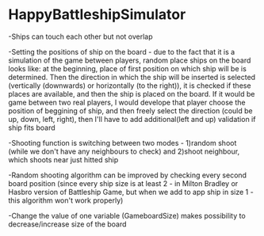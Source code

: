 # HappyBattleshipSimulator
-Ships can touch each other but not overlap

-Setting the positions of ship on the board - due to the fact that it is a simulation of the game between players, random place ships on the board looks like: at the beginning, place of first position on which ship will be is determined. Then the direction in which the ship will be inserted is selected (vertically (downwards) or horizontally (to the right)), it is checked if these places are available, and then the ship is placed on the board. If it would be game between two real players, I would develope that player choose the position of beggining of ship, and then freely select the direction (could be up, down, left, right), then I'll have to add additional(left and up) validation if ship fits board 

-Shooting function is switching between two modes - 1)random shoot (while we don't have any neighbours to check) and 2)shoot neighbour, which shoots near just hitted ship

-Random shooting algorithm can be improved by checking every second board position (since every ship size is at least 2 - in Milton Bradley or Hasbro version of Battleship Game, but when we add to app ship in size 1 - this algorithm won't work properly)

-Change the value of one variable (GameboardSize) makes possibility to decrease/increase size of the board
